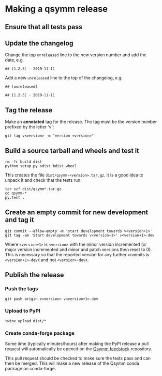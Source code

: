 # Making a qsymm release

## Ensure that all tests pass

## Update the changelog

Change the top `unreleased` line to the new version number and add the date, e.g.

```
## [1.2.5] - 2019-11-11
```

Add a new `unreleased` line to the top of the changelog, e.g.

```
## [unreleased]

## [1.2.5] - 2019-11-11
```

## Tag the release

Make an **annotated** tag for the release. The tag must be the version number prefixed by the letter 'v':
```
git tag v<version> -m "version <version>"
```

## Build a source tarball and wheels and test it

```
rm -fr build dist
python setup.py sdist bdist_wheel
```

This creates the file `dist/qsymm-<version>.tar.gz`.  It is a good idea to unpack it
and check that the tests run:
```
tar xzf dist/qsymm*.tar.gz
cd qsymm-*
py.test .
```

## Create an empty commit for new development and tag it
```
git commit --allow-empty -m 'start development towards v<version+1>'
git tag -am 'Start development towards v<version+1>' v<version+1>-dev
```

Where `<version+1>` is `<version>` with the minor version incremented
(or major version incremented and minor and patch versions then reset to 0).
This is necessary so that the reported version for any further commits is
`<version+1>-devX` and not `<version>-devX`.


## Publish the release

### Push the tags
```
git push origin v<version> v<version+1>-dev
```

### Upload to PyPI
```
twine upload dist/*
```

### Create conda-forge package

Some time (typically minutes/hours) after making the PyPI release a pull
request will automatically be opened on the
[Qsymm feedstock](https://github.com/conda-forge/qsymm-feedstock/) repository.

This pull request should be checked to make sure the tests pass and can then
be merged. This will make a new release of the Qsymm conda package on conda-forge.
